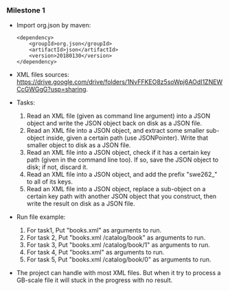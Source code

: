 ### Milestone 1

- Import org.json by maven:

  ```
  <dependency>
      <groupId>org.json</groupId>
      <artifactId>json</artifactId>
      <version>20180130</version>
  </dependency>
  ```

- XML files sources: https://drive.google.com/drive/folders/1NvFFKEO8z5soWpj6AOdI1ZNEWCcGWGgG?usp=sharing.

- Tasks:

  1. Read an XML file (given as command line argument) into a JSON object and write the JSON object back on disk as a JSON file.
  2. Read an XML file into a JSON object, and extract some smaller sub-object inside, given a certain path (use JSONPointer). Write that smaller object to disk as a JSON file.
  3. Read an XML file into a JSON object, check if it has a certain key path (given in the command line too). If so, save the JSON object to disk; if not, discard it.
  4. Read an XML file into a JSON object, and add the prefix "swe262_" to all of its keys.
  5. Read an XML file into a JSON object, replace a sub-object on a certain key path with another JSON object that you construct, then write the result on disk as a JSON file. 

- Run file example:

  1. For task1, Put "books.xml" as arguments to run.
  2. For task 2, Put "books.xml /catalog/book" as arguments to run.
  3. For task 3, Put "books.xml /catalog/book/1" as arguments to run.
  4. For task 4, Put "books.xml" as arguments to run.
  5. For task 5, Put "books.xml /catalog/book/0" as arguments to run.

- The project can handle with most XML files. But when it try to process a GB-scale file it will stuck in the progress with no result.

  